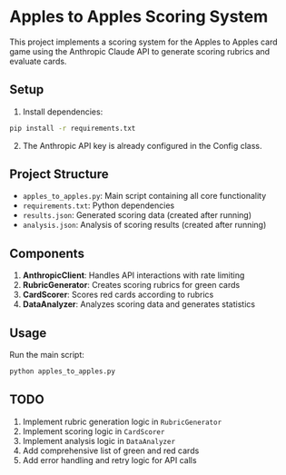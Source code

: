 # Apples to Apples Scoring System

This project implements a scoring system for the Apples to Apples card game using the Anthropic Claude API to generate scoring rubrics and evaluate cards.

## Setup

1. Install dependencies:
```bash
pip install -r requirements.txt
```

2. The Anthropic API key is already configured in the Config class.

## Project Structure

- `apples_to_apples.py`: Main script containing all core functionality
- `requirements.txt`: Python dependencies
- `results.json`: Generated scoring data (created after running)
- `analysis.json`: Analysis of scoring results (created after running)

## Components

1. **AnthropicClient**: Handles API interactions with rate limiting
2. **RubricGenerator**: Creates scoring rubrics for green cards
3. **CardScorer**: Scores red cards according to rubrics
4. **DataAnalyzer**: Analyzes scoring data and generates statistics

## Usage

Run the main script:
```bash
python apples_to_apples.py
```

## TODO

1. Implement rubric generation logic in `RubricGenerator`
2. Implement scoring logic in `CardScorer`
3. Implement analysis logic in `DataAnalyzer`
4. Add comprehensive list of green and red cards
5. Add error handling and retry logic for API calls 